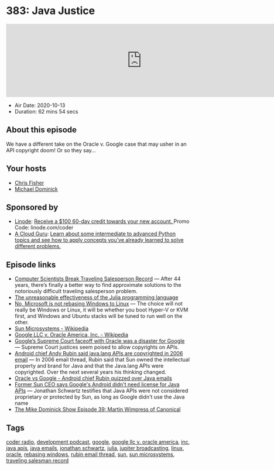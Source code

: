 # 383: Java Justice

<iframe src="https://player.fireside.fm/v2/MLf2ZzhC+XT3zKoIC?theme=dark" width="740" height="200" frameborder="0" scrolling="no"></iframe>

* Air Date: 2020-10-13
* Duration: 62 mins 54 secs

## About this episode

We have a different take on the Oracle v. Google case that may usher in an API copyright doom! Or so they say...

## Your hosts
* [Chris Fisher](https://coder.show/hosts/chrislas)
* [Michael Dominick](https://coder.show/hosts/michael)

## Sponsored by

  * [Linode](https://linode.com/coder): [Receive a $100 60-day credit towards your new account. ](https://linode.com/coder) Promo Code: linode.com/coder
  * [A Cloud Guru](https://acloud.guru/learn/eacc77f8-54c2-427f-8c5c-e32e98123f5c/?utm_source=jupiter&utm_medium=cpc): [Learn about some intermediate to advanced Python topics and see how to apply concepts you’ve already learned to solve different problems.](https://acloud.guru/learn/eacc77f8-54c2-427f-8c5c-e32e98123f5c/?utm_source=jupiter&utm_medium=cpc)



## Episode links

  * [Computer Scientists Break Traveling Salesperson Record](https://www.quantamagazine.org/computer-scientists-break-traveling-salesperson-record-20201008/?utm_source=pocket-newtab "Computer Scientists Break Traveling Salesperson Record") — After 44 years, there’s finally a better way to find approximate solutions to the notoriously difficult traveling salesperson problem.
  * [The unreasonable effectiveness of the Julia programming language](https://arstechnica.com/science/2020/10/the-unreasonable-effectiveness-of-the-julia-programming-language/ "The unreasonable effectiveness of the Julia programming language")
  * [No, Microsoft is not rebasing Windows to Linux](https://boxofcables.dev/no-microsoft-is-not-rebasing-windows-to-linux/ "No, Microsoft is not rebasing Windows to Linux") — The choice will not really be Windows or Linux, it will be whether you boot Hyper-V or KVM first, and Windows and Ubuntu stacks will be tuned to run well on the other.
  * [Sun Microsystems - Wikipedia](https://en.wikipedia.org/wiki/Sun_Microsystems "Sun Microsystems - Wikipedia")
  * [Google LLC v. Oracle America, Inc. - Wikipedia](https://en.wikipedia.org/wiki/Google_LLC_v._Oracle_America,_Inc. "Google LLC v. Oracle America, Inc. - Wikipedia")
  * [Google’s Supreme Court faceoff with Oracle was a disaster for Google](https://arstechnica.com/tech-policy/2020/10/googles-supreme-court-faceoff-with-oracle-was-a-disaster-for-google/ "Google’s Supreme Court faceoff with Oracle was a disaster for Google") — Supreme Court justices seem poised to allow copyrights on APIs.
  * [Android chief Andy Rubin said java.lang APIs are copyrighted in 2006 email](https://www.cnet.com/news/android-chief-andy-rubin-said-java-lang-apis-are-copyrighted-in-2006-email/ "Android chief Andy Rubin said java.lang APIs are copyrighted in 2006 email") — In 2006 email thread, Rubin said that Sun owned the intellectual property and brand for Java and that the Java.lang APIs were copyrighted. Over the next several years his thinking changed.
  * [Oracle vs Google - Android chief Rubin quizzed over Java emails](https://jaxenter.com/oracle-vs-google-android-chief-rubin-quizzed-over-java-emails-104394.html "Oracle vs Google - Android chief Rubin quizzed over Java emails")
  * [Former Sun CEO says Google's Android didn't need license for Java APIs](https://www.cnet.com/news/former-sun-ceo-says-googles-android-didnt-need-license-for-java-apis/ "Former Sun CEO says Google's Android didn't need license for Java APIs") — Jonathan Schwartz testifies that Java APIs were not considered proprietary or protected by Sun, as long as Google didn't use the Java name
  * [The Mike Dominick Show Episode 39: Martin Wimpress of Canonical](https://www.automator.show/39 "The Mike Dominick Show Episode 39: Martin Wimpress of Canonical")



## Tags

[coder radio](https://coder.show/tags/coder%20radio), [development podcast](https://coder.show/tags/development%20podcast), [google](https://coder.show/tags/google), [google llc v. oracle america](https://coder.show/tags/google%20llc%20v.%20oracle%20america), [inc](https://coder.show/tags/inc), [java apis](https://coder.show/tags/java%20apis), [java emails](https://coder.show/tags/java%20emails), [jonathan schwartz](https://coder.show/tags/jonathan%20schwartz), [julia](https://coder.show/tags/julia), [jupiter broadcasting](https://coder.show/tags/jupiter%20broadcasting), [linux](https://coder.show/tags/linux), [oracle](https://coder.show/tags/oracle), [rebasing windows](https://coder.show/tags/rebasing%20windows), [rubin email thread](https://coder.show/tags/rubin%20email%20thread), [sun](https://coder.show/tags/sun), [sun microsystems](https://coder.show/tags/sun%20microsystems), [traveling salesman record](https://coder.show/tags/traveling%20salesman%20record)